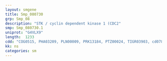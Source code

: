 ```yaml
---
layout: smgene
title: Smp_080730
grp: Smp_08
description: "STK / cyclin dependent kinase 1 (CDC2"
smp: Smp_080730.1
uniprot: "G4VLX9"
length:  1233
cdd: "COG0515, PHA03209, PLN00009, PRK13184, PTZ00024, TIGR03903, cd07835, cl21453, pfam00069, smart00220"
kk: ns
categories: sm
---
```

